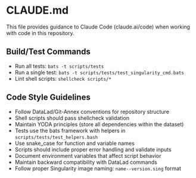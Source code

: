 # CLAUDE.md

This file provides guidance to Claude Code (claude.ai/code) when working with code in this repository.

## Build/Test Commands
- Run all tests: `bats -t scripts/tests`
- Run a single test: `bats -t scripts/tests/test_singularity_cmd.bats`
- Lint shell scripts: `shellcheck scripts/*`

## Code Style Guidelines
- Follow DataLad/Git-Annex conventions for repository structure
- Shell scripts should pass shellcheck validation
- Maintain YODA principles (store all dependencies within the dataset)
- Tests use the bats framework with helpers in `scripts/tests/test_helpers.bash`
- Use snake_case for function and variable names
- Scripts should include proper error handling and validate inputs
- Document environment variables that affect script behavior
- Maintain backward compatibility with DataLad commands
- Follow proper Singularity image naming: `name--version.sing` format
